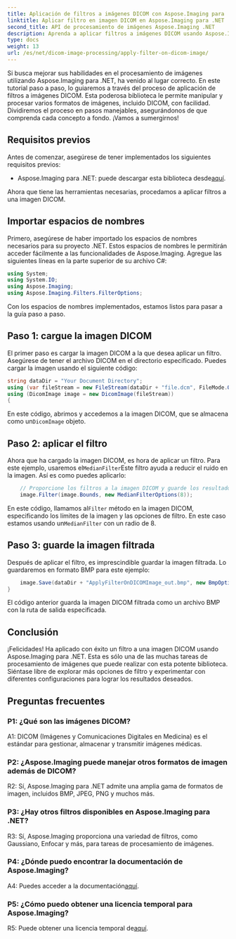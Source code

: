 ```yaml
---
title: Aplicación de filtros a imágenes DICOM con Aspose.Imaging para .NET
linktitle: Aplicar filtro en imagen DICOM en Aspose.Imaging para .NET
second_title: API de procesamiento de imágenes Aspose.Imaging .NET
description: Aprenda a aplicar filtros a imágenes DICOM usando Aspose.Imaging para .NET. Mejore el procesamiento de imágenes médicas con facilidad.
type: docs
weight: 13
url: /es/net/dicom-image-processing/apply-filter-on-dicom-image/
---
```

Si busca mejorar sus habilidades en el procesamiento de imágenes utilizando Aspose.Imaging para .NET, ha venido al lugar correcto. En este tutorial paso a paso, lo guiaremos a través del proceso de aplicación de filtros a imágenes DICOM. Esta poderosa biblioteca le permite manipular y procesar varios formatos de imágenes, incluido DICOM, con facilidad. Dividiremos el proceso en pasos manejables, asegurándonos de que comprenda cada concepto a fondo. ¡Vamos a sumergirnos!

## Requisitos previos

Antes de comenzar, asegúrese de tener implementados los siguientes requisitos previos:

-  Aspose.Imaging para .NET: puede descargar esta biblioteca desde[aquí](https://releases.aspose.com/imaging/net/).

Ahora que tiene las herramientas necesarias, procedamos a aplicar filtros a una imagen DICOM.

## Importar espacios de nombres

Primero, asegúrese de haber importado los espacios de nombres necesarios para su proyecto .NET. Estos espacios de nombres le permitirán acceder fácilmente a las funcionalidades de Aspose.Imaging. Agregue las siguientes líneas en la parte superior de su archivo C#:

```csharp
using System;
using System.IO;
using Aspose.Imaging;
using Aspose.Imaging.Filters.FilterOptions;
```

Con los espacios de nombres implementados, estamos listos para pasar a la guía paso a paso.

## Paso 1: cargue la imagen DICOM

El primer paso es cargar la imagen DICOM a la que desea aplicar un filtro. Asegúrese de tener el archivo DICOM en el directorio especificado. Puedes cargar la imagen usando el siguiente código:

```csharp
string dataDir = "Your Document Directory";
using (var fileStream = new FileStream(dataDir + "file.dcm", FileMode.Open, FileAccess.Read))
using (DicomImage image = new DicomImage(fileStream))
{
```

 En este código, abrimos y accedemos a la imagen DICOM, que se almacena como un`DicomImage` objeto.

## Paso 2: aplicar el filtro

 Ahora que ha cargado la imagen DICOM, es hora de aplicar un filtro. Para este ejemplo, usaremos el`MedianFilter`Este filtro ayuda a reducir el ruido en la imagen. Así es como puedes aplicarlo:

```csharp
    // Proporcione los filtros a la imagen DICOM y guarde los resultados en la ruta de salida.
    image.Filter(image.Bounds, new MedianFilterOptions(8));
```

 En este código, llamamos al`Filter` método en la imagen DICOM, especificando los límites de la imagen y las opciones de filtro. En este caso estamos usando un`MedianFilter` con un radio de 8.

## Paso 3: guarde la imagen filtrada

Después de aplicar el filtro, es imprescindible guardar la imagen filtrada. Lo guardaremos en formato BMP para este ejemplo:

```csharp
    image.Save(dataDir + "ApplyFilterOnDICOMImage_out.bmp", new BmpOptions());
}
```

El código anterior guarda la imagen DICOM filtrada como un archivo BMP con la ruta de salida especificada.

## Conclusión

¡Felicidades! Ha aplicado con éxito un filtro a una imagen DICOM usando Aspose.Imaging para .NET. Esta es sólo una de las muchas tareas de procesamiento de imágenes que puede realizar con esta potente biblioteca. Siéntase libre de explorar más opciones de filtro y experimentar con diferentes configuraciones para lograr los resultados deseados.

## Preguntas frecuentes

### P1: ¿Qué son las imágenes DICOM?

A1: DICOM (Imágenes y Comunicaciones Digitales en Medicina) es el estándar para gestionar, almacenar y transmitir imágenes médicas.

### P2: ¿Aspose.Imaging puede manejar otros formatos de imagen además de DICOM?

R2: Sí, Aspose.Imaging para .NET admite una amplia gama de formatos de imagen, incluidos BMP, JPEG, PNG y muchos más.

### P3: ¿Hay otros filtros disponibles en Aspose.Imaging para .NET?

R3: Sí, Aspose.Imaging proporciona una variedad de filtros, como Gaussiano, Enfocar y más, para tareas de procesamiento de imágenes.

### P4: ¿Dónde puedo encontrar la documentación de Aspose.Imaging?

 A4: Puedes acceder a la documentación[aquí](https://reference.aspose.com/imaging/net/).

### P5: ¿Cómo puedo obtener una licencia temporal para Aspose.Imaging?

 R5: Puede obtener una licencia temporal de[aquí](https://purchase.aspose.com/temporary-license/).